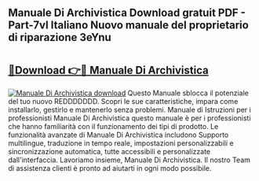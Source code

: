 ## Manuale Di Archivistica Download gratuit PDF - Part-7vI Italiano Nuovo manuale del proprietario di riparazione 3eYnu

# <h2><a href="http://dfalzpg.blite.top/?on=Manuale+Di+Archivistica">🔗Download 👉🔴 Manuale Di Archivistica</a></h2>

[![Manuale Di Archivistica download](https://i.imgur.com/lujVjoI.png)](http://dfalzpg.blite.top/?on=Manuale+Di+Archivistica)
Questo Manuale sblocca il potenziale del tuo nuovo REDDDDDDD. Scopri le sue caratteristiche, impara come installarlo, gestirlo e mantenerlo senza problemi. Manuale di Istruzioni per i professionisti Manuale Di Archivistica questo manuale è per i professionisti che hanno familiarità con il funzionamento dei tipi di prodotto. Le funzionalità avanzate di Manuale Di Archivistica includono Supporto multilingue, traduzione in tempo reale, impostazioni personalizzabili e sincronizzazione automatica, tutte accessibili e personalizzate dall'interfaccia. Lavoriamo insieme, Manuale Di Archivistica. Il nostro Team di assistenza clienti è pronto ad aiutarti in ogni modo possibile.
